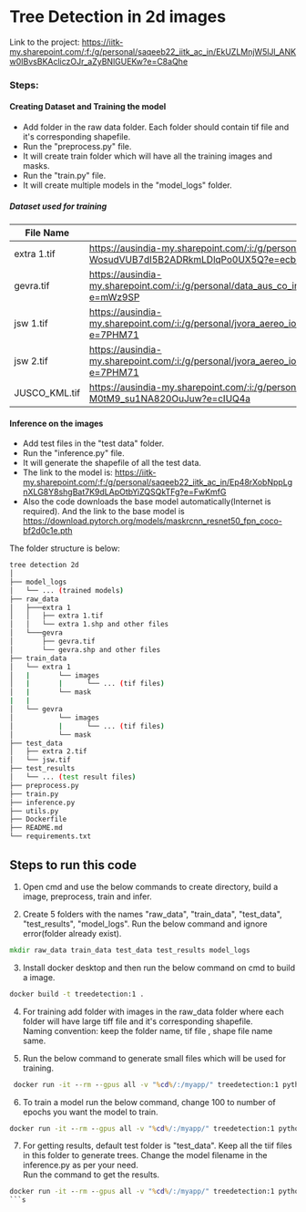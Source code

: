 
# Tree Detection in 2d images
Link to the project: https://iitk-my.sharepoint.com/:f:/g/personal/saqeeb22_iitk_ac_in/EkUZLMnjW5lJl_ANKw0IBvsBKAcliczOJr_aZyBNlGUEKw?e=C8aQhe

### Steps:
#### Creating Dataset and Training the model
- Add folder in the raw data folder. Each folder should contain tif file and it's corresponding shapefile.
- Run the "preprocess.py" file.
- It will create train folder which will have all the training images and masks. 
- Run the "train.py" file.
- It will create multiple models in the "model_logs" folder.


##### Dataset used for training 
| File Name        | link                                                                                                                     |
|------------------|--------------------------------------------------------------------------------------------------------------------------|
| extra 1.tif   | https://ausindia-my.sharepoint.com/:i:/g/personal/jvora_aereo_io/ES7fY5Az-e5KtnQ-WosudVUB7dI5B2ADRkmLDlqPo0UX5Q?e=ecb4f9 |
| gevra.tif     | https://ausindia-my.sharepoint.com/:i:/g/personal/data_aus_co_in/EREaPDMdrbRFgX9zhLTpjCIBnKh16jrlnt8c13ToMa_Miw?e=mWz9SP |
| jsw 1.tif     | https://ausindia-my.sharepoint.com/:i:/g/personal/jvora_aereo_io/EQaRAnN35PlKq8TJRUqVZpUBDr5wRgOYmwikQAqQ0GplkA?e=7PHM71 |
| jsw 2.tif     | https://ausindia-my.sharepoint.com/:i:/g/personal/jvora_aereo_io/EQaRAnN35PlKq8TJRUqVZpUBDr5wRgOYmwikQAqQ0GplkA?e=7PHM71 |
| JUSCO_KML.tif | https://ausindia-my.sharepoint.com/:i:/g/personal/data_aus_co_in/ERyUaxZp9ExJjmcBfu2AxnMBis-M0tM9_su1NA820OuJuw?e=cIUQ4a |


#### Inference on the images
- Add test files in the "test data" folder.
- Run the "inference.py" file.
- It will generate the shapefile of all the test data.
- The link to the model is: https://iitk-my.sharepoint.com/:f:/g/personal/saqeeb22_iitk_ac_in/Ep48rXobNppLgnXLG8Y8shgBat7K9dLApOtbYiZQSQkTFg?e=FwKmfG
- Also the code downloads the base model automatically(Internet is required). And the link to the base model is https://download.pytorch.org/models/maskrcnn_resnet50_fpn_coco-bf2d0c1e.pth 


The folder structure is below:
```bash
tree detection 2d
│
├── model_logs
│   └── ... (trained models)
├── raw_data
│   ├───extra 1
│   │   ├── extra 1.tif
│   │   └── extra 1.shp and other files
│   └───gevra
│       ├── gevra.tif
│       └── gevra.shp and other files
├── train_data
│   └── extra 1
│   |       └── images
│   |       |      └── ... (tif files) 
│   |       └── mask
|   |
│   └── gevra
│           └── images
│           |      └── ... (tif files) 
│           └── mask
├── test_data
│   ├── extra 2.tif
│   └── jsw.tif
├── test_results
│   └── ... (test result files)
├── preprocess.py
├── train.py
├── inference.py
├── utils.py
├── Dockerfile
├── README.md
└── requirements.txt

```




## Steps to run this code

1. Open cmd and use the below commands to create directory, build a image, preprocess, train and infer.

2. Create 5 folders with the names
"raw_data", "train_data", "test_data", "test_results", "model_logs". Run the below command and ignore error(folder already exist).
```cmd
mkdir raw_data train_data test_data test_results model_logs
```

3. Install docker desktop and then run the below command on cmd to build a image.
```cmd
docker build -t treedetection:1 .
```

4. For training add folder with images in the raw_data folder where each folder will have large tiff file and it's corresponding shapefile. \
Naming convention: keep the folder name, tif file , shape file name same.

5. Run the below command to generate small files which will be used for training.
```cmd
 docker run -it --rm --gpus all -v "%cd%/:/myapp/" treedetection:1 python3 preprocess.py
```

6. To train a model run the below command, change 100 to number of epochs you want the model to train.
```cmd
docker run -it --rm --gpus all -v "%cd%/:/myapp/" treedetection:1 python3 train.py --epochs 100
```

7. For getting results, default test folder is "test_data". Keep all the tiif files in this folder to generate trees.
Change the model filename in the inference.py as per your need.\
Run the command to get the results. 

```cmd
docker run -it --rm --gpus all -v "%cd%/:/myapp/" treedetection:1 python3 inference.py
```s